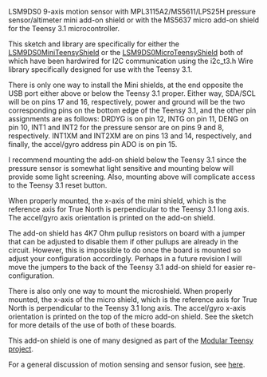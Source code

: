 LSM9DS0 9-axis motion sensor with MPL3115A2/MS5611/LPS25H pressure sensor/altimeter mini add-on shield or with the MS5637 micro add-on shield for the Teensy 3.1 microcontroller.

This sketch and library are specifically for either the [LSM9DS0MiniTeensyShield](https://www.tindie.com/products/onehorse/lsm9ds0-teensy-31-mini-shield/) or the [LSM9DS0MicroTeensyShield](https://www.tindie.com/products/onehorse/lsm9ds0-teensy-31-micro-shield/)
both of which have been hardwired for I2C communication using the i2c_t3.h Wire library specifically designed for use with the Teensy 3.1.

There is only one way to install the Mini shields, at the end opposite the USB port either above or below the Teensy 3.1 proper.
Either way, SDA/SCL will be on pins 17 and 16, respectively, power and ground will be the two corresponding pins on the bottom
edge of the Teensy 3.1, and the other pin assignments are as follows: DRDYG is on pin 12, INTG on pin 11, DENG on pin 10, 
INT1 and INT2 for the pressure sensor are on pins 9 and 8, respectively. INT1XM and INT2XM are on pins 13 and 14, respectively,
and finally, the accel/gyro address pin ADO is on pin 15.

I recommend mounting the add-on shield below the Teensy 3.1 since the pressure sensor is somewhat light sensitive and mounting below
will provide some light screening. Also, mounting above will complicate access to the Teensy 3.1 reset button.

When properly mounted, the x-axis of the mini shield, which is the reference axis for True North is perpendicular to the Teensy 3.1 long axis. The accel/gyro axis orientation is printed on the add-on shield.

The add-on shield has 4K7 Ohm pullup resistors on board with a jumper that can be adjusted to disable them if other
pullups are already in the circuit. However, this is impossible to do once the board is mounted so adjust your configuration 
accordingly. Perhaps in a future revision I will move the jumpers to the back of the Teensy 3.1 add-on shield for easier
re-configuration.

There is also only one way to mount the microshield. When properly mounted, the x-axis of the micro shield, which is the reference axis for True North is perpendicular to the Teensy 3.1 long axis. The accel/gyro x-axis orientation is printed on the top of the micro add-on shield. See the sketch for more details of the use of both of these boards.

This add-on shield is one of many designed as part of the [Modular Teensy project](https://github.com/kriswiner/LSM9DS0/wiki/Modular-Teensy-Project).

For a  general discussion of motion sensing and sensor fusion, see [here](https://github.com/kriswiner/MPU-6050/wiki/Affordable-9-DoF-Sensor-Fusion).
